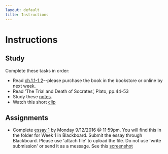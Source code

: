 ```yaml
---
layout: default
title: Instructions
---
```



# Instructions #




## Study

Complete these tasks in order: 

+ Read [ch.1.1-1.2](/Teaching/Examined/Intro/ch1.pdf)--please purchase the book in the bookstore or online by next week.
+ Read 'The Trial and Death of Socrates’, Plato, pp.44-53 
+ Study these [notes](/Teaching/Examined/Intro/Notes). 
+ Watch this short [clip](https://www.youtube.com/watch?v=h55X9LJTAg4)


## Assignments

+ Complete [essay 1](/Teaching/Examined/Intro/Essay) by Monday 9/12/2016 @ 11:59pm. You will find this in the folder for Week 1 in Blackboard. Submit the essay through Blackboard. Please use 'attach file' to upload the file. Do not use 'write submission' or send it as a message. See this [screenshot](screenshot.png)
